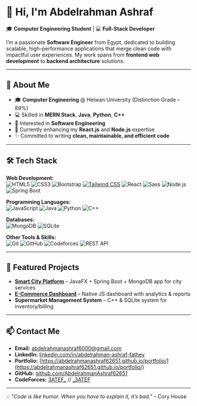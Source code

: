 # 👋 Hi, I'm Abdelrahman Ashraf  

🎓 **Computer Engineering Student** | 💻 **Full-Stack Developer**

I’m a passionate **Software Engineer** from Egypt, dedicated to building scalable, high-performance applications that merge clean code with impactful user experiences. My work spans from **frontend web development** to **backend architecture** solutions.  

---

## 🚀 About Me
- 🎓 **Computer Engineering** @ Helwan University (Distinction Grade – 89%)
- 💻 Skilled in **MERN Stack**, **Java**, **Python**, **C++**
- 🤖 Interested in **Software Engineering**
- 🌱 Currently enhancing my **React.js** and **Node.js** expertise
- ✨ Committed to writing **clean, maintainable, and efficient code**

---

## 🛠 Tech Stack
**Web Development:**  
![HTML5](https://img.shields.io/badge/HTML5-E34F26?style=for-the-badge&logo=html5&logoColor=white)  ![CSS3](https://img.shields.io/badge/CSS3-1572B6?style=for-the-badge&logo=css3&logoColor=white)  ![Bootstrap](https://img.shields.io/badge/Bootstrap-563D7C?style=for-the-badge&logo=bootstrap&logoColor=white)  [![Tailwind CSS](https://img.shields.io/badge/Tailwind-38B2AC?style=for-the-badge&logo=tailwind-css&logoColor=white)](https://tailwindcss.com/)  ![React](https://img.shields.io/badge/React-20232A?style=for-the-badge&logo=react&logoColor=61DAFB) ![Sass](https://img.shields.io/badge/Sass-CC6699?style=for-the-badge&logo=sass&logoColor=white)  ![Node.js](https://img.shields.io/badge/Node.js-339933?style=for-the-badge&logo=node.js&logoColor=white)  ![Spring Boot](https://img.shields.io/badge/Spring%20Boot-6DB33F?style=for-the-badge&logo=springboot&logoColor=white)  


**Programming Languages:**  
![JavaScript](https://img.shields.io/badge/JavaScript-F7DF1E?style=for-the-badge&logo=javascript&logoColor=black)  ![Java](https://img.shields.io/badge/Java-007396?style=for-the-badge&logo=java&logoColor=white)
![Python](https://img.shields.io/badge/Python-3776AB?style=for-the-badge&logo=python&logoColor=white)  ![C++](https://img.shields.io/badge/C++-00599C?style=for-the-badge&logo=c%2B%2B&logoColor=white)  

**Databases:**  
![MongoDB](https://img.shields.io/badge/MongoDB-4EA94B?style=for-the-badge&logo=mongodb&logoColor=white)  ![SQLite](https://img.shields.io/badge/SQLite-003B57?style=for-the-badge&logo=sqlite&logoColor=white)  

**Other Tools & Skills:**  
![Git](https://img.shields.io/badge/Git-F05032?style=for-the-badge&logo=git&logoColor=white) ![GitHub](https://img.shields.io/badge/GitHub-181717?style=for-the-badge&logo=github&logoColor=white) ![Codeforces](https://img.shields.io/badge/Codeforces-1F8ACB?style=for-the-badge&logo=codeforces&logoColor=white)
![REST API](https://img.shields.io/badge/REST%20API-02569B?style=for-the-badge&logo=api&logoColor=white)  

---

## 📌 Featured Projects
- **[Smart City Platform](https://www.linkedin.com/posts/mohammademad2003_java-smartcity-javafx-activity-7331357990710575104-DSXK?utm_source=share&utm_medium=member_desktop&rcm=ACoAAElyBZkBqm8I8kG2VsySAlVAn0aNj6ex1yM)** – JavaFX + Spring Boot + MongoDB app for city services  
- **[E-Commerce Dashboard](https://github.com/AbdelrahmanAshraf62651/E-Commerce)** – Native JS dashboard with analytics & reports  
- **Supermarket Management System** – C++ & SQLite system for inventory/billing  

---

## 📫 Contact Me
- **Email:** abdelrahmanashraf6000@gmail.com  
- **LinkedIn:** [linkedin.com/in/abdelrahman-ashraf-fathey](https://linkedin.com/in/abdelrahman-ashraf-fathey/)  
- **Portfolio:** [https://abdelrahmanashraf62651.github.io/portfolio/](https://abdelrahmanashraf62651.github.io/portfolio/)  
- **GitHub:** [github.com/AbdelrahmanAshraf62651](https://github.com/AbdelrahmanAshraf62651)
- **CodeForces:** [3ATEF_](https://codeforces.com/profile/3ATEF_) // [_3ATEF](https://codeforces.com/profile/_3ATEF)  
---
💡 *"Code is like humor. When you have to explain it, it’s bad."* – Cory House
